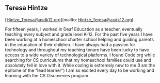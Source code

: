 ## Teresa Hintze[Hintze_Teresa@asdk12.org](mailto: Hintze_Teresa@asdk12.org)For fifteen years, I worked in Deaf Education as a teacher, eventually teaching every subject and grade level K-12. For the past five years I have been working at a homeschool charter school helping and guiding parents in the education of their children. I have always had a passion for technology and throughout my teaching tenure have been lucky to have access to a wide variety of technological platforms. I found Code.org while searching for CS curriculums that my homeschool families could use and absolutely fell in love with it. While coding is extremely new to me (I am the epitome of the "lead learner") I am so excited every day to be working and learning with the CS Discoveries program.